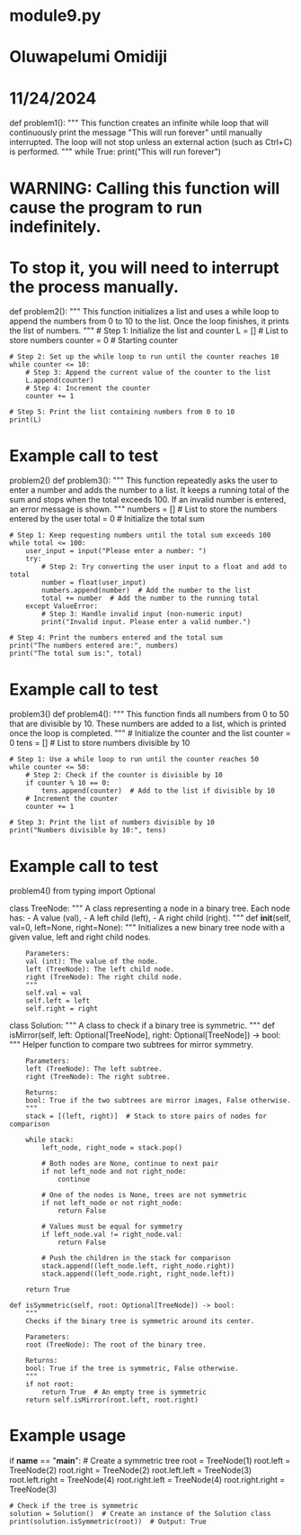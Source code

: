 # module9.py
# Oluwapelumi Omidiji
# 11/24/2024

def problem1():
    """
    This function creates an infinite while loop that will continuously print
    the message "This will run forever" until manually interrupted.
    The loop will not stop unless an external action (such as Ctrl+C) is performed.
    """
    while True:
        print("This will run forever")

# WARNING: Calling this function will cause the program to run indefinitely.
# To stop it, you will need to interrupt the process manually.
def problem2():
    """
    This function initializes a list and uses a while loop to append the numbers
    from 0 to 10 to the list. Once the loop finishes, it prints the list of numbers.
    """
    # Step 1: Initialize the list and counter
    L = []  # List to store numbers
    counter = 0  # Starting counter

    # Step 2: Set up the while loop to run until the counter reaches 10
    while counter <= 10:
        # Step 3: Append the current value of the counter to the list
        L.append(counter)
        # Step 4: Increment the counter
        counter += 1

    # Step 5: Print the list containing numbers from 0 to 10
    print(L)

# Example call to test
problem2()
def problem3():
    """
    This function repeatedly asks the user to enter a number and adds the number
    to a list. It keeps a running total of the sum and stops when the total exceeds 100.
    If an invalid number is entered, an error message is shown.
    """
    numbers = []  # List to store the numbers entered by the user
    total = 0  # Initialize the total sum

    # Step 1: Keep requesting numbers until the total sum exceeds 100
    while total <= 100:
        user_input = input("Please enter a number: ")
        try:
            # Step 2: Try converting the user input to a float and add to total
            number = float(user_input)
            numbers.append(number)  # Add the number to the list
            total += number  # Add the number to the running total
        except ValueError:
            # Step 3: Handle invalid input (non-numeric input)
            print("Invalid input. Please enter a valid number.")
    
    # Step 4: Print the numbers entered and the total sum
    print("The numbers entered are:", numbers)
    print("The total sum is:", total)

# Example call to test
problem3()
def problem4():
    """
    This function finds all numbers from 0 to 50 that are divisible by 10.
    These numbers are added to a list, which is printed once the loop is completed.
    """
    # Initialize the counter and the list
    counter = 0
    tens = []  # List to store numbers divisible by 10

    # Step 1: Use a while loop to run until the counter reaches 50
    while counter <= 50:
        # Step 2: Check if the counter is divisible by 10
        if counter % 10 == 0:
            tens.append(counter)  # Add to the list if divisible by 10
        # Increment the counter
        counter += 1

    # Step 3: Print the list of numbers divisible by 10
    print("Numbers divisible by 10:", tens)

# Example call to test
problem4()
from typing import Optional

class TreeNode:
    """
    A class representing a node in a binary tree. Each node has:
    - A value (val),
    - A left child (left),
    - A right child (right).
    """
    def __init__(self, val=0, left=None, right=None):
        """
        Initializes a new binary tree node with a given value, left and right child nodes.
        
        Parameters:
        val (int): The value of the node.
        left (TreeNode): The left child node.
        right (TreeNode): The right child node.
        """
        self.val = val
        self.left = left
        self.right = right

class Solution:
    """
    A class to check if a binary tree is symmetric.
    """
    def isMirror(self, left: Optional[TreeNode], right: Optional[TreeNode]) -> bool:
        """
        Helper function to compare two subtrees for mirror symmetry.
        
        Parameters:
        left (TreeNode): The left subtree.
        right (TreeNode): The right subtree.
        
        Returns:
        bool: True if the two subtrees are mirror images, False otherwise.
        """
        stack = [(left, right)]  # Stack to store pairs of nodes for comparison

        while stack:
            left_node, right_node = stack.pop()

            # Both nodes are None, continue to next pair
            if not left_node and not right_node:
                continue
            
            # One of the nodes is None, trees are not symmetric
            if not left_node or not right_node:
                return False
            
            # Values must be equal for symmetry
            if left_node.val != right_node.val:
                return False
            
            # Push the children in the stack for comparison
            stack.append((left_node.left, right_node.right))
            stack.append((left_node.right, right_node.left))

        return True 

    def isSymmetric(self, root: Optional[TreeNode]) -> bool:
        """
        Checks if the binary tree is symmetric around its center.
        
        Parameters:
        root (TreeNode): The root of the binary tree.
        
        Returns:
        bool: True if the tree is symmetric, False otherwise.
        """
        if not root:
            return True  # An empty tree is symmetric
        return self.isMirror(root.left, root.right)

# Example usage
if __name__ == "__main__":
    # Create a symmetric tree
    root = TreeNode(1)
    root.left = TreeNode(2)
    root.right = TreeNode(2)
    root.left.left = TreeNode(3)
    root.left.right = TreeNode(4)
    root.right.left = TreeNode(4)
    root.right.right = TreeNode(3)

    # Check if the tree is symmetric
    solution = Solution()  # Create an instance of the Solution class
    print(solution.isSymmetric(root))  # Output: True

